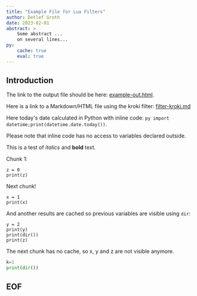 ```yaml
---
title: "Example File for Lua Filters"
author: Detlef Groth
date: 2023-02-01
abstract: >
    Some abstract ...
    on several lines...
py:
    cache: true
    eval: true
---
```



## Introduction

The link to the output file should be here: [example-out.html](http://htmlpreview.github.io/?https://github.com/mittelmark/pandoc-filters/blob/master/examples/example-out.html).

Here is a link to a Markdown/HTML file using the kroki filter: [filter-kroki.md](filter-kroki.html)

Here today's date calculated in Python with inline code:  `py import datetime;print(datetime.date.today())`. 

Please note that inline code has no access to variables declared outside.

This is a test of *italics* and __bold__ text.

Chunk 1:

```{.py}
z = 0
print(z)
```

Next chunk!

```{.py}
x = 1
print(x)
```

And another results are cached so previous variables are visible using `dir`:

```{.py}
y = 2
print(y)
print(dir())
print(z)
```

The next chunk has no cache, so x, y and z are not visible anymore.

```{.py cache=false}
k=1
print(dir())
```

## EOF
